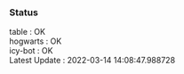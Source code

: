 ### Status


table : OK  
hogwarts : OK  
icy-bot : OK  
Latest Update : 2022-03-14 14:08:47.988728

